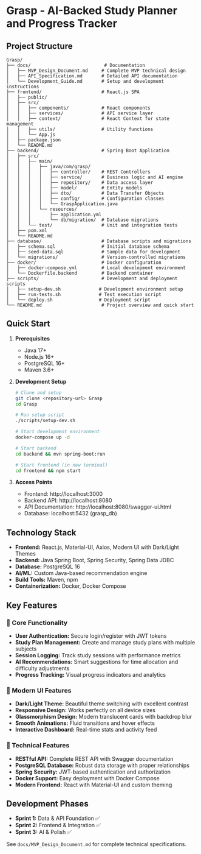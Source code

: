 # Grasp - AI-Backed Study Planner and Progress Tracker

## Project Structure

```
Grasp/
├── docs/                           # Documentation
│   ├── MVP_Design_Document.md     # Complete MVP technical design
│   ├── API_Specification.md       # Detailed API documentation
│   └── Development_Guide.md       # Setup and development instructions
├── frontend/                      # React.js SPA
│   ├── public/
│   ├── src/
│   │   ├── components/            # React components
│   │   ├── services/              # API service layer
│   │   ├── context/               # React Context for state management
│   │   ├── utils/                 # Utility functions
│   │   └── App.js
│   ├── package.json
│   └── README.md
├── backend/                       # Spring Boot Application
│   ├── src/
│   │   ├── main/
│   │   │   ├── java/com/grasp/
│   │   │   │   ├── controller/    # REST Controllers
│   │   │   │   ├── service/       # Business logic and AI engine
│   │   │   │   ├── repository/    # Data access layer
│   │   │   │   ├── model/         # Entity models
│   │   │   │   ├── dto/           # Data Transfer Objects
│   │   │   │   ├── config/        # Configuration classes
│   │   │   │   └── GraspApplication.java
│   │   │   └── resources/
│   │   │       ├── application.yml
│   │   │       └── db/migration/  # Database migrations
│   │   └── test/                  # Unit and integration tests
│   ├── pom.xml
│   └── README.md
├── database/                      # Database scripts and migrations
│   ├── schema.sql                 # Initial database schema
│   ├── seed-data.sql              # Sample data for development
│   └── migrations/                # Version-controlled migrations
├── docker/                        # Docker configuration
│   ├── docker-compose.yml         # Local development environment
│   └── Dockerfile.backend         # Backend container
├── scripts/                       # Development and deployment scripts
│   ├── setup-dev.sh              # Development environment setup
│   ├── run-tests.sh              # Test execution script
│   └── deploy.sh                 # Deployment script
└── README.md                      # Project overview and quick start
```

## Quick Start

1. **Prerequisites**
   - Java 17+
   - Node.js 16+
   - PostgreSQL 16+
   - Maven 3.6+

2. **Development Setup**
   ```bash
   # Clone and setup
   git clone <repository-url> Grasp
   cd Grasp
   
   # Run setup script
   ./scripts/setup-dev.sh
   
   # Start development environment
   docker-compose up -d
   
   # Start backend
   cd backend && mvn spring-boot:run
   
   # Start frontend (in new terminal)
   cd frontend && npm start
   ```

3. **Access Points**
   - Frontend: http://localhost:3000
   - Backend API: http://localhost:8080
   - API Documentation: http://localhost:8080/swagger-ui.html
   - Database: localhost:5432 (grasp_db)

## Technology Stack

- **Frontend:** React.js, Material-UI, Axios, Modern UI with Dark/Light Themes
- **Backend:** Java Spring Boot, Spring Security, Spring Data JDBC
- **Database:** PostgreSQL 16
- **AI/ML:** Custom Java-based recommendation engine
- **Build Tools:** Maven, npm
- **Containerization:** Docker, Docker Compose

## Key Features

### 🎯 Core Functionality
- **User Authentication:** Secure login/register with JWT tokens
- **Study Plan Management:** Create and manage study plans with multiple subjects
- **Session Logging:** Track study sessions with performance metrics
- **AI Recommendations:** Smart suggestions for time allocation and difficulty adjustments
- **Progress Tracking:** Visual progress indicators and analytics

### 🎨 Modern UI Features
- **Dark/Light Theme:** Beautiful theme switching with excellent contrast
- **Responsive Design:** Works perfectly on all device sizes
- **Glassmorphism Design:** Modern translucent cards with backdrop blur
- **Smooth Animations:** Fluid transitions and hover effects
- **Interactive Dashboard:** Real-time stats and activity feed

### 🚀 Technical Features
- **RESTful API:** Complete REST API with Swagger documentation
- **PostgreSQL Database:** Robust data storage with proper relationships
- **Spring Security:** JWT-based authentication and authorization
- **Docker Support:** Easy deployment with Docker Compose
- **Modern Frontend:** React with Material-UI and custom theming

## Development Phases

- **Sprint 1:** Data & API Foundation ✅
- **Sprint 2:** Frontend & Integration ✅  
- **Sprint 3:** AI & Polish ✅

See `docs/MVP_Design_Document.md` for complete technical specifications.
